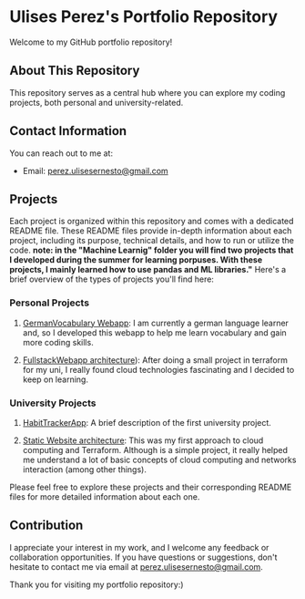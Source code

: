 # Ulises Perez's Portfolio Repository

Welcome to my GitHub portfolio repository!

## About This Repository

This repository serves as a central hub where you can explore my coding projects, both personal and university-related.

## Contact Information

You can reach out to me at: 
- Email: perez.ulisesernesto@gmail.com

## Projects

Each project is organized within this repository and comes with a dedicated README file. These README files provide in-depth information about each project, including its purpose, technical details, and how to run or utilize the code.
**note: in the "Machine Learnig" folder you will find two projects that I developed during the summer for learning porpuses. With these projects, I mainly learned how to use pandas and ML libraries."**
Here's a brief overview of the types of projects you'll find here:

### Personal Projects

1. [GermanVocabulary Webapp](https://github.com/UlisesPe22/Portfolio/blob/main/Full-Stack%20Applications/GermanLearing%20App/readme.md): I am currently a german language learner and, so I developed this webapp to help me learn vocabulary and gain more coding skills. 

2. [FullstackWebapp architecture](https://github.com/UlisesPe22/Portfolio/blob/main/Cloud%20Computing/FullstackApp%20Architecture/readme.md)): After doing a small project in terraform for my uni, I really found cloud technologies fascinating and I decided to keep on learning.

### University Projects

1. [HabitTrackerApp](https://github.com/UlisesPe22/Portfolio/blob/main/Full-Stack%20Applications/HabitTrackerApp/README.md): A brief description of the first university project.

2. [Static Website architecture](https://github.com/UlisesPe22/Portfolio/blob/main/Cloud%20Computing/StaticWebsiteSolutionAWS/readme.md): This was my first approach to cloud computing and Terraform. Although is a simple project, it really helped me understand a lot of basic concepts of cloud computing and networks interaction (among other things). 

Please feel free to explore these projects and their corresponding README files for more detailed information about each one.

## Contribution

I appreciate your interest in my work, and I welcome any feedback or collaboration opportunities. If you have questions or suggestions, don't hesitate to contact me via email at perez.ulisesernesto@gmail.com.

Thank you for visiting my portfolio repository:)
